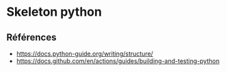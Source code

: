 # Skeleton python


## Références
- https://docs.python-guide.org/writing/structure/
- https://docs.github.com/en/actions/guides/building-and-testing-python

